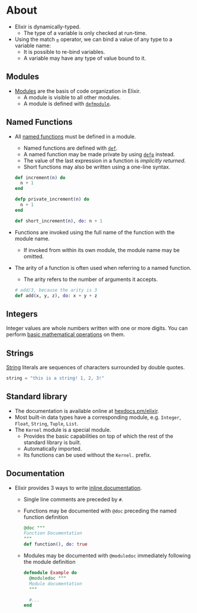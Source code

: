 # About

- Elixir is dynamically-typed.
  - The type of a variable is only checked at run-time.
- Using the match [`=`][match] operator, we can bind a value of any type to a variable name:
  - It is possible to re-bind variables.
  - A variable may have any type of value bound to it.

## Modules

- [Modules][modules] are the basis of code organization in Elixir.
  - A module is visible to all other modules.
  - A module is defined with [`defmodule`][defmodule].

## Named Functions

- All [named functions][functions] must be defined in a module.

  - Named functions are defined with [`def`][def].
  - A named function may be made private by using [`defp`][defp] instead.
  - The value of the last expression in a function is _implicitly returned_.
  - Short functions may also be written using a one-line syntax.

  ```elixir
  def increment(n) do
    n + 1
  end

  defp private_increment(n) do
    n + 1
  end

  def short_increment(n), do: n + 1
  ```

- Functions are invoked using the full name of the function with the module name.
  - If invoked from within its own module, the module name may be omitted.
- The arity of a function is often used when referring to a named function.

  - The arity refers to the number of arguments it accepts.

  ```elixir
  # add/3, because the arity is 3
  def add(x, y, z), do: x + y + z
  ```

## Integers

Integer values are whole numbers written with one or more digits. You can perform [basic mathematical operations][operators] on them.

## Strings

[String][string] literals are sequences of characters surrounded by double quotes.

```elixir
string = "this is a string! 1, 2, 3!"
```

## Standard library

- The documentation is available online at [hexdocs.pm/elixir][docs].
- Most built-in data types have a corresponding module, e.g. `Integer`, `Float`, `String`, `Tuple`, `List`.
- The `Kernel` module is a special module.
  - Provides the basic capabilities on top of which the rest of the standard library is built.
  - Automatically imported.
  - Its functions can be used without the `Kernel.` prefix.

## Documentation

- Elixir provides 3 ways to write [inline documentation][inline-documentation].

  - Single line comments are preceded by `#`.
  - Functions may be documented with `@doc` preceding the named function definition

    ```elixir
    @doc """
    Function Documentation
    """
    def function(), do: true
    ```

  - Modules may be documented with `@moduledoc` immediately following the module definition

    ```elixir
    defmodule Example do
      @moduledoc """
      Module documentation
      """

      #...
    end
    ```

[match]: https://elixirschool.com/en/lessons/basics/pattern-matching/
[inline-documentation]: https://elixirschool.com/en/lessons/basics/documentation/#inline-documentation
[operators]: https://elixir-lang.org/getting-started/basic-types.html#basic-arithmetic
[modules]: https://elixirschool.com/en/lessons/basics/modules/#modules
[functions]: https://elixirschool.com/en/lessons/basics/functions/#named-functions
[def]: https://hexdocs.pm/elixir/Kernel.html#def/2
[defp]: https://hexdocs.pm/elixir/Kernel.html#defp/2
[defmodule]: https://hexdocs.pm/elixir/Kernel.html#defmodule/2
[string]: https://elixir-lang.org/getting-started/basic-types.html#strings
[docs]: https://hexdocs.pm/elixir/Kernel.html#content

